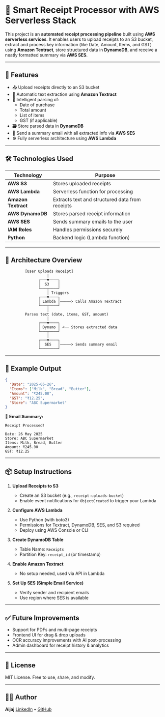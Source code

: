 # 🧾 Smart Receipt Processor with AWS Serverless Stack

This project is an **automated receipt processing pipeline** built using **AWS serverless services**. It enables users to upload receipts to an S3 bucket, extract and process key information (like Date, Amount, Items, and GST) using **Amazon Textract**, store structured data in **DynamoDB**, and receive a neatly formatted summary via **AWS SES**.

---

## 🚀 Features

- 📤 Upload receipts directly to an S3 bucket
- 🤖 Automatic text extraction using **Amazon Textract**
- 🧠 Intelligent parsing of:
  - Date of purchase
  - Total amount
  - List of items
  - GST (if applicable)
- 🗃️ Store parsed data in **DynamoDB**
- 📧 Send a summary email with all extracted info via **AWS SES**
- ⚙️ Fully serverless architecture using **AWS Lambda**

---

## 🛠️ Technologies Used

| Technology | Purpose |
|------------|---------|
| **AWS S3** | Stores uploaded receipts |
| **AWS Lambda** | Serverless function for processing |
| **Amazon Textract** | Extracts text and structured data from receipts |
| **AWS DynamoDB** | Stores parsed receipt information |
| **AWS SES** | Sends summary emails to the user |
| **IAM Roles** | Handles permissions securely |
| **Python** | Backend logic (Lambda function) |

---

## 🧩 Architecture Overview

```text
         [User Uploads Receipt]
                   |
               ┌───▼────┐
               │  S3    │
               └───┬────┘
                   │ Triggers
               ┌───▼────┐
               │ Lambda │─────> Calls Amazon Textract
               └───┬────┘
                   │
         Parses text (date, items, GST, amount)
                   │
               ┌───▼────┐
               │ Dynamo │ <── Stores extracted data
               └───┬────┘
                   │
               ┌───▼────┐
               │  SES   │─────> Sends summary email
               └────────┘
````

---

## 🧪 Example Output

```json
{
  "Date": "2025-05-26",
  "Items": ["Milk", "Bread", "Butter"],
  "Amount": "₹245.00",
  "GST": "₹12.25",
  "Store": "ABC Supermarket"
}
```

📧 **Email Summary:**

```
Receipt Processed!

Date: 26 May 2025
Store: ABC Supermarket
Items: Milk, Bread, Butter
Amount: ₹245.00
GST: ₹12.25
```

---

## 📦 Setup Instructions

1. **Upload Receipts to S3**

   * Create an S3 bucket (e.g., `receipt-uploads-bucket`)
   * Enable event notifications for `ObjectCreated` to trigger your Lambda

2. **Configure AWS Lambda**

   * Use Python (with boto3)
   * Permissions for Textract, DynamoDB, SES, and S3 required
   * Deploy using AWS Console or CLI

3. **Create DynamoDB Table**

   * Table Name: `Receipts`
   * Partition Key: `receipt_id` (or timestamp)

4. **Enable Amazon Textract**

   * No setup needed, used via API in Lambda

5. **Set Up SES (Simple Email Service)**

   * Verify sender and recipient emails
   * Use region where SES is available

---

## ✅ Future Improvements

* Support for PDFs and multi-page receipts
* Frontend UI for drag & drop uploads
* OCR accuracy improvements with AI post-processing
* Admin dashboard for receipt history & analytics

---

## 📄 License

MIT License. Free to use, share, and modify.

---

## 🙋‍♂️ Author

**Aijaj**
[LinkedIn](https://www.linkedin.com/in/aijaj-mulla/) • [GitHub](https://github.com/aiijaj)

